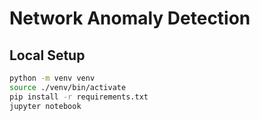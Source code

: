 # Network Anomaly Detection

## Local Setup

```sh
python -m venv venv
source ./venv/bin/activate
pip install -r requirements.txt
jupyter notebook
```
